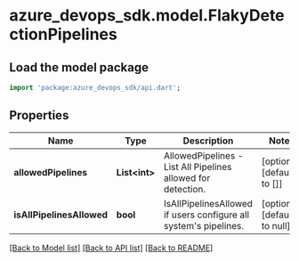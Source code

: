 # azure_devops_sdk.model.FlakyDetectionPipelines

## Load the model package
```dart
import 'package:azure_devops_sdk/api.dart';
```

## Properties
Name | Type | Description | Notes
------------ | ------------- | ------------- | -------------
**allowedPipelines** | **List&lt;int&gt;** | AllowedPipelines - List All Pipelines allowed for detection. | [optional] [default to []]
**isAllPipelinesAllowed** | **bool** | IsAllPipelinesAllowed if users configure all system&#39;s pipelines. | [optional] [default to null]

[[Back to Model list]](../README.md#documentation-for-models) [[Back to API list]](../README.md#documentation-for-api-endpoints) [[Back to README]](../README.md)


